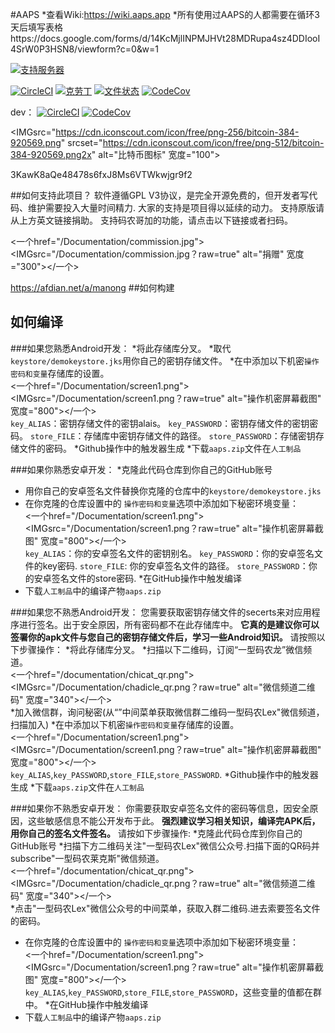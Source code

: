 #AAPS
*查看Wiki:https://wiki.aaps.app
*所有使用过AAPS的人都需要在循环3天后填写表格https://docs.google.com/forms/d/14KcMjlINPMJHVt28MDRupa4sz4DDIooI4SrW0P3HSN8/viewform?c=0&w=1

[![支持服务器](https://img.shields.io/discord/629952586895851530.svg?label=Discord&logo=Discord&colorB=7289da&style=for-the-badge)](https://discord.gg/4fQUWHZ4Mw)

[![CircleCI](https://circleci.com/gh/nightscout/AndroidAPS/tree/master.svg?style=svg)](https://circleci.com/gh/nightscout/AndroidAPS/tree/master)
[![克劳丁](https://d322cqt584bo4o.cloudfront.net/androidaps/localized.svg)](https://translations.aaps.app/project/androidaps)
[![文件状态](https://readthedocs.org/projects/androidaps/badge/?version=latest)](https://wiki.aaps.app/en/latest/?badge=latest)
[![CodeCov](https://codecov.io/gh/nightscout/AndroidAPS/branch/master/graph/badge.svg?token=EmklfIV6bH)](https://codecov.io/gh/nightscout/AndroidAPS)

dev：
[![CircleCI](https://circleci.com/gh/nightscout/AndroidAPS/tree/dev.svg?style=svg)](https://circleci.com/gh/nightscout/AndroidAPS/tree/dev)
[![CodeCov](https://codecov.io/gh/nightscout/AndroidAPS/branch/dev/graph/badge.svg?token=EmklfIV6bH)](https://codecov.io/gh/nightscout/AndroidAPS/tree/dev)

<IMGsrc="https://cdn.iconscout.com/icon/free/png-256/bitcoin-384-920569.png" srcset="https://cdn.iconscout.com/icon/free/png-512/bitcoin-384-920569.png2x" alt="比特币图标" 宽度="100">

3KawK8aQe48478s6fxJ8Ms6VTWkwjgr9f2

##如何支持此项目？
软件遵循GPL V3协议，是完全开源免费的，但开发者写代码、维护需要投入大量时间精力.
大家的支持是项目得以延续的动力。
支持原版请从上方英文链接捐助。
支持码农哥加的功能，请点击以下链接或者扫码。

<一个href="/Documentation/commission.jpg"><IMGsrc="/Documentation/commission.jpg？raw=true" alt="捐赠" 宽度="300"></一个>

https://afdian.net/a/manong
##如何构建
## 如何编译

###如果您熟悉Android开发：
*将此存储库分叉。
*取代`keystore/demokeystore.jks`用你自己的密钥存储文件。
*在中添加以下机密`操作密码和变量`存储库的设置。  
<一个href="/Documentation/screen1.png"><IMGsrc="/Documentation/screen1.png？raw=true" alt="操作机密屏幕截图" 宽度="800"></一个>  
  `key_ALIAS`：密钥存储文件的密钥alais。
  `key_PASSWORD`：密钥存储文件的密钥密码。
  `store_FILE`：存储库中密钥存储文件的路径。
  `store_PASSWORD`：存储密钥存储文件的密码。
*Github操作中的触发器生成
*下载`aaps.zip`文件在`人工制品`

###如果你熟悉安卓开发：
*克隆此代码仓库到你自己的GitHub账号
* 用你自己的安卓签名文件替换你克隆的仓库中的`keystore/demokeystore.jks`
* 在你克隆的仓库设置中的  `操作密码和变量`选项中添加如下秘密环境变量：  
<一个href="/Documentation/screen1.png"><IMGsrc="/Documentation/screen1.png？raw=true" alt="操作机密屏幕截图" 宽度="800"></一个>  
  `key_ALIAS`：你的安卓签名文件的密钥别名。
  `key_PASSWORD`：你的安卓签名文件的key密码.
  `store_FILE`: 你的安卓签名文件的路径。
  `store_PASSWORD`：你的安卓签名文件的store密码.
*在GitHub操作中触发编译
* 下载`人工制品`中的编译产物`aaps.zip` 

###如果您不熟悉Android开发：
您需要获取密钥存储文件的secerts来对应用程序进行签名。出于安全原因，所有密码都不在此存储库中。
**它真的是建议你可以签署你的apk文件与您自己的密钥存储文件后，学习一些Android知识。**
请按照以下步骤操作：
*将此存储库分叉。
*扫描以下二维码，订阅“一型码农龙”微信频道。  
<一个href="/documentation/chicat_qr.png"><IMGsrc="/Documentation/chadicle_qr.png？raw=true" alt="微信频道二维码" 宽度="340"></一个>  
*加入微信群，询问秘密(从“”中间菜单获取微信群二维码一型码农Lex"微信频道，扫描加入)
*在中添加以下机密`操作密码和变量`存储库的设置。  
<一个href="/Documentation/screen1.png"><IMGsrc="/Documentation/screen1.png？raw=true" alt="操作机密屏幕截图" 宽度="800"></一个>  
  `key_ALIAS`,`key_PASSWORD`,`store_FILE`,`store_PASSWORD`.
*Github操作中的触发器生成
*下载`aaps.zip`文件在`人工制品`

###如果你不熟悉安卓开发：
你需要获取安卓签名文件的密码等信息，因安全原因，这些敏感信息不能公开发布于此。
**强烈建议学习相关知识，编译完APK后，用你自己的签名文件签名。**
请按如下步骤操作:
*克隆此代码仓库到你自己的GitHub账号
*扫描下方二维码关注"一型码农Lex"微信公众号.扫描下面的QR码并subscribe"一型码农莱克斯"微信频道。  
<一个href="/documentation/chicat_qr.png"><IMGsrc="/Documentation/chadicle_qr.png？raw=true" alt="微信频道二维码" 宽度="340"></一个>  
*点击"一型码农Lex"微信公众号的中间菜单，获取入群二维码.进去索要签名文件的密码。
* 在你克隆的仓库设置中的  `操作密码和变量`选项中添加如下秘密环境变量：  
<一个href="/Documentation/screen1.png"><IMGsrc="/Documentation/screen1.png？raw=true" alt="操作机密屏幕截图" 宽度="800"></一个>  
  `key_ALIAS`,`key_PASSWORD`,`store_FILE`,`store_PASSWORD`，这些变量的值都在群中。
*在GitHub操作中触发编译
* 下载`人工制品`中的编译产物`aaps.zip`
